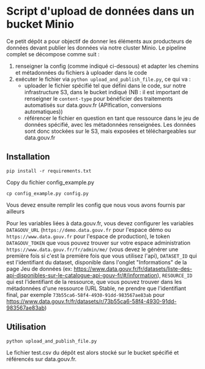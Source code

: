 # Script d'upload de données dans un bucket Minio

Ce petit dépôt a pour objectif de donner les éléments aux producteurs de données devant publier les données via notre cluster Minio. Le pipeline complet se décompose comme suit :
1. renseigner la config (comme indiqué ci-dessous) et adapter les chemins et métadonnées du fichiers à uploader dans le code
2. exécuter le fichier via `python upload_and_publish_file.py`, ce qui va :
   * uploader le fichier spécifié tel que défini dans le code, sur notre infrastructure S3, dans le bucket indiqué (NB : il est important de renseigner le `content-type` pour bénéficier des traitements automatisés sur data.gouv.fr (APIfication, conversions automatiques))
   * référencer le fichier en question en tant que ressource dans le jeu de données spécifié, avec les métadonnées renseignées. Les données sont donc stockées sur le S3, mais exposées et téléchargeables sur data.gouv.fr

## Installation

```
pip install -r requirements.txt
```

Copy du fichier config_example.py

```
cp config_example.py config.py
```

Vous devez ensuite remplir les config que nous vous avons fournis par ailleurs

Pour les variables liées à data.gouv.fr, vous devez configurer les variables `DATAGOUV_URL` (`https://demo.data.gouv.fr` pour l'espace démo ou `https://www.data.gouv.fr` pour l'espace de production), le token `DATAGOUV_TOKEN` que vous pouvez trouver sur votre espace administration `https://www.data.gouv.fr/fr/admin/me/` (vous devez le générer une première fois si c'est la première fois que vous utilisez l'api), `DATASET_ID` qui est l'identifiant du dataset, disponible dans l'onglet "Informations" de la page Jeu de données (ex: https://www.data.gouv.fr/fr/datasets/liste-des-api-disponibles-sur-le-catalogue-api-gouv-fr/#/information), `RESOURCE_ID` qui est l'identifiant de la ressource, que vous pouvez trouver dans les métadonnées d'une ressource (URL Stable, ne prendre que l'identifiant final, par exemple `73b55ca6-58f4-4930-91dd-983567ae83ab` pour https://www.data.gouv.fr/fr/datasets/r/73b55ca6-58f4-4930-91dd-983567ae83ab)

## Utilisation

```
python upload_and_publish_file.py
```

Le fichier test.csv du dépôt est alors stocké sur le bucket spécifié et référencés sur data.gouv.fr.

